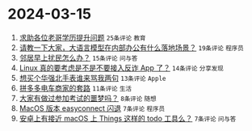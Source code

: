 # 2024-03-15

1. [求助各位老哥学历提升问题](https://www.v2ex.com/t/1023822) `25条评论` `教育`
1. [请教一下大家，大语言模型在内部办公有什么落地场景？](https://www.v2ex.com/t/1023826) `19条评论` `程序员`
1. [邻居早上扰民怎么办？](https://www.v2ex.com/t/1023831) `15条评论` `问与答`
1. [Linux 真的要考虑是不是不要接入反诈 App 了？](https://www.v2ex.com/t/1023827) `14条评论` `分享发现`
1. [想买个华强北手表谁来骂我两句](https://www.v2ex.com/t/1023832) `13条评论` `Apple`
1. [拼多多电车商家的套路](https://www.v2ex.com/t/1023816) `11条评论` `生活`
1. [大家有做过参加考试的噩梦吗？](https://www.v2ex.com/t/1023836) `8条评论` `随想`
1. [MacOS 版本 easyconnect 闪退](https://www.v2ex.com/t/1023829) `7条评论` `程序员`
1. [安卓上有接近 macOS 上 Things 这样的 todo 工具么？](https://www.v2ex.com/t/1023815) `7条评论` `问与答`
